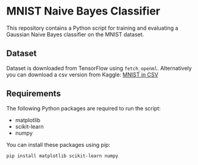 # MNIST Naive Bayes Classifier

This repository contains a Python script for training and evaluating a Gaussian Naive Bayes classifier on the MNIST dataset.

## Dataset

Dataset is downloaded from TensorFlow using `fetch_openml`. 
Alternatively you can download a csv version from Kaggle:
[MNIST in CSV](https://www.kaggle.com/datasets/oddrationale/mnist-in-csv/data)

## Requirements

The following Python packages are required to run the script:
- matplotlib
- scikit-learn
- numpy

You can install these packages using pip:
```bash
pip install matplotlib scikit-learn numpy
```
